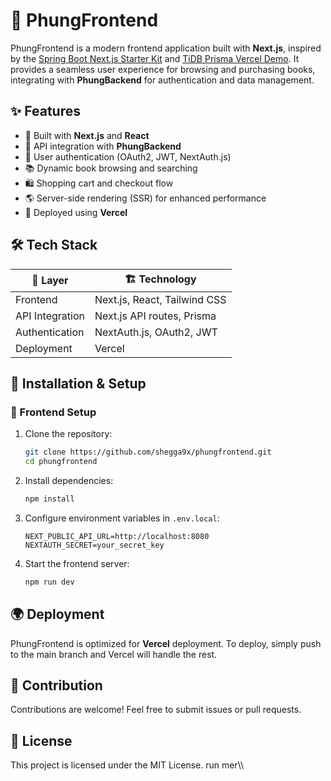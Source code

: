 # 🚀 PhungFrontend

PhungFrontend is a modern frontend application built with **Next.js**, inspired by the [Spring Boot Next.js Starter Kit](https://github.com/NerminKarapandzic/spring-boot-nextjs-starter-kit) and [TiDB Prisma Vercel Demo](https://github.com/pingcap/tidb-prisma-vercel-demo). It provides a seamless user experience for browsing and purchasing books, integrating with **PhungBackend** for authentication and data management.

## ✨ Features

- 🎨 Built with **Next.js** and **React**
- 🔄 API integration with **PhungBackend**
- 🔑 User authentication (OAuth2, JWT, NextAuth.js)
- 📚 Dynamic book browsing and searching
- 🛍 Shopping cart and checkout flow
- 🌎 Server-side rendering (SSR) for enhanced performance
- 🚀 Deployed using **Vercel**

## 🛠 Tech Stack

| 🚀 Layer       | 🏗 Technology |
|--------------|--------------|
| Frontend    | Next.js, React, Tailwind CSS |
| API Integration | Next.js API routes, Prisma |
| Authentication | NextAuth.js, OAuth2, JWT |
| Deployment  | Vercel |

## 🔧 Installation & Setup

### 🎨 Frontend Setup
1. Clone the repository:
   ```bash
   git clone https://github.com/shegga9x/phungfrontend.git
   cd phungfrontend
   ```
2. Install dependencies:
   ```bash
   npm install
   ```
3. Configure environment variables in `.env.local`:
   ```env
   NEXT_PUBLIC_API_URL=http://localhost:8080
   NEXTAUTH_SECRET=your_secret_key
   ```
4. Start the frontend server:
   ```bash
   npm run dev
   ```

## 🌍 Deployment
PhungFrontend is optimized for **Vercel** deployment. To deploy, simply push to the main branch and Vercel will handle the rest.

## 🤝 Contribution
Contributions are welcome! Feel free to submit issues or pull requests.

## 📜 License
This project is licensed under the MIT License.
run mer\\\